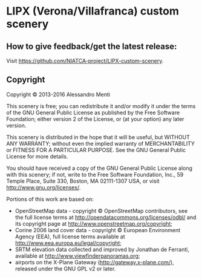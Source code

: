 # LIPX (Verona/Villafranca) custom scenery

## How to give feedback/get the latest release:
Visit <https://github.com/NIATCA-project/LIPX-custom-scenery>.

## Copyright
Copyright © 2013-2016 Alessandro Menti

This scenery is free; you can redistribute it and/or modify it under the terms
of the GNU General Public License as published by the Free Software Foundation;
either version 2 of the License, or (at your option) any later version.

This scenery is distributed in the hope that it will be useful, but WITHOUT ANY
WARRANTY; without even the implied warranty of MERCHANTABILITY or FITNESS FOR A
PARTICULAR PURPOSE. See the GNU General Public License for more details.

You should have received a copy of the GNU General Public License along with
this scenery; if not, write to the Free Software Foundation, Inc., 59 Temple
Place, Suite 330, Boston, MA 02111-1307 USA, or visit
<http://www.gnu.org/licenses/>.

Portions of this work are based on:

* OpenStreetMap data - copyright © OpenStreetMap contributors, see the full
  license terms at <http://opendatacommons.org/licenses/odbl/> and its copyright
  page at <http://www.openstreetmap.org/copyright>;
* Corine 2006 land cover data - copyright © European Environment Agency (EEA),
  full license terms available at <http://www.eea.europa.eu/legal/copyright>;
* SRTM elevation data collected and improved by Jonathan de Ferranti, available
  at <http://www.viewfinderpanoramas.org>;
* airports on the X-Plane Gateway (<http://gateway.x-plane.com/>), released
  under the GNU GPL v2 or later.
